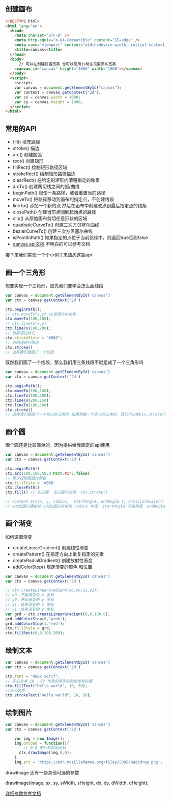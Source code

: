 ## 创建画布

```html
<!DOCTYPE html>
<html lang="en">
  <head>
    <meta charset="UTF-8" />
    <meta http-equiv="X-UA-Compatible" content="IE=edge" />
    <meta name="viewport" content="width=device-width, initial-scale=1.0" />
    <title>canvas</title>
  </head>
  <body>
      // 可以在创建设置宽高 也可以使用js动态设置画布宽高
    <canvas id="canvas" height="1000" width="1000"></canvas>
  </body>
  <script>
    <script>
    var canvas = document.getElementById("canvas");
    var context = canvas.getContext("2d");
    var cx = canvas.width = 1000;
    var cy = canvas.height = 1000;
  </script>
</html>

```

## 常用的API

- fill() 填充路径
- stroke() 描边
- arc() 创建圆弧
- rect() 创建矩形
- fillRect() 绘制矩形路径区域
- strokeRect() 绘制矩形路径描边
- clearRect() 在给定的矩形内清楚指定的像素
- arcTo() 创建两切线之间的弧/曲线
- beginPath() 起使一条路径，或者重置当前路径
- moveTo() 把路径移动到画布的指定点，不创建线段
- lineTo() 添加一个新的点 然后在画布中创建改点到最后指定点的线条
- closePath() 创建当前点回到起始点的路径
- clip() 从原始画布剪切任意形状的区域
- quadraticCurveTo() 创建二次方贝塞尔曲线
- bezierCurveTo() 创建三次方贝塞尔曲线
- isPointInPath() 如果指定的点位于当前路径中，则返回true否则false
- [canvas api文档](https://www.canvasapi.cn/) 不明白的可以参考文档

接下来我们实现一个个小例子来熟悉这些api

## 画一个三角形

想要实现一个三角形，首先我们要学会怎么画线段

```js
var canvas = document.getElementById('canvas')
var ctx = canvas.getContext('2d')

ctx.beginPath();
// ctx.moveTo(x,y) xy是画布中坐标
ctx.moveTo(100,100);
// ctx.lineTo(x,y)
ctx.lineTo(100,200);
// 设置描边样式
ctx.strokeStyle = "#000";
// 对路径进行描边
ctx.stroke()
// 这样我们就画了一个线段
```

既然我们画了一个线段，那么我们用三条线段不就组成了一个三角形吗

```js
var canvas = document.getElementById('canvas')
var ctx = canvas.getContext('2d')

ctx.beginPath();
ctx.moveTo(100,100);
ctx.lineTo(100,200);
ctx.lineTo(200,150)
ctx.lineTo(100,100)
ctx.stroke()
// 这样我们就画了一个空心的三角形 如果想画一个实心的三角形，我们可以把ctx.stroke()修改为 ctx.fill()

```

## 画个圆

画个圆还是比较简单的，因为提供给我固定的api使用

```js
var canvas = document.getElementById('canvas')
var ctx = canvas.getContext('2d')

ctx.beginPath()
ctx.arc(100,100,50,0,Math.PI*2,false)
// 可以控制画圆的颜色
ctx.fillStyle = '#000'
ctx.closePath()
ctx.fill() // 实心圆  空心圆可以用  ctx.stroke()

// context.arc(x, y, radius,  startAngle, endAngle [, anticlockwise]);
// x对应圆心横坐标 y对应圆心纵坐标 radius 半径  startAngle 开始角度  endAngle结束角度  anticlockwise顺时针还是逆时针
```



## 画个渐变

如何设置渐变

- createLinearGradient() 创建线性渐变
- createPattern() 在指定方向上重复指定的元素
- createRadialGradient() 创建放射性渐变
- addColorStop() 规定渐变的颜色 和位置

```js
var canvas = document.getElementById('canvas')
var ctx = canvas.getContext('2d')

// ctx.createLinearGradient(x0,y0,x1,y1);
// x0：开始渐变的 x 坐标
// y0：开始渐变的 y 坐标
// x1：结束渐变的 x 坐标
// y1：结束渐变的 y 坐标
var grd = ctx.createLinearGradient(0,0,100,0);
grd.addColorStop(0,'pink');
grd.addColorStop(1,'red');
ctx.fillStyle = grd;
ctx.fillRect(0,0,200,200);
```



## 绘制文本

```js
var canvas = document.getElementById('canvas')
var ctx = canvas.getContext('2d')

ctx.font = "48px serif";
// 实心文本 10 ，50 代表的是字的起始坐标位置
ctx.fillText("Hello world", 10, 50);
//空心文本
ctx.strokeText("Hello world", 10, 50);

```



## 绘制图片

```js
var canvas = document.getElementById('canvas')
var ctx = canvas.getContext('2d')

    var img = new Image();
    img.onload = function(){
        // 0 0 图片的起始坐标
      ctx.drawImage(img,0,0);
    }
    img.src = 'https://mdn.mozillademos.org/files/5395/backdrop.png';
```

drawImage 还有一些其他可选的参数

drawImage(image, sx, sy, sWidth, sHeight, dx, dy, dWidth, dHeight);

[详细参数参考文档](https://www.canvasapi.cn/CanvasRenderingContext2D/drawImage)

